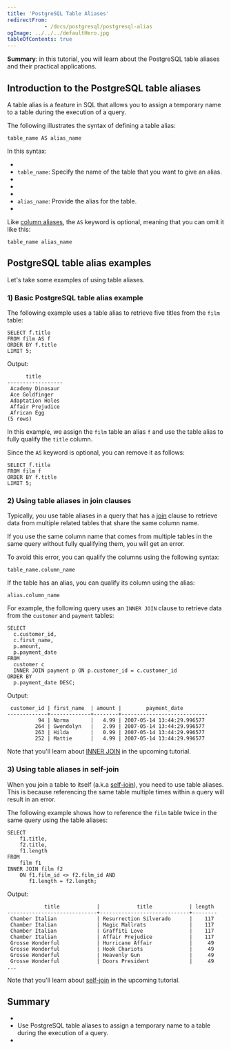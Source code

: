 ```yaml
---
title: 'PostgreSQL Table Aliases'
redirectFrom: 
            - /docs/postgresql/postgresql-alias
ogImage: ../../../defaultHero.jpg
tableOfContents: true
---
```



**Summary**: in this tutorial, you will learn about the PostgreSQL table aliases and their practical applications.





## Introduction to the PostgreSQL table aliases





A table alias is a feature in SQL that allows you to assign a temporary name to a table during the execution of a query.





The following illustrates the syntax of defining a table alias:





```
table_name AS alias_name
```





In this syntax:





- 
- `table_name`: Specify the name of the table that you want to give an alias.
- 
-
- 
- `alias_name`: Provide the alias for the table.
- 





Like [column aliases](/docs/postgresql/postgresql-column-alias), the `AS` keyword is optional, meaning that you can omit it like this:





```
table_name alias_name
```





## PostgreSQL table alias examples





Let's take some examples of using table aliases.





### 1) Basic PostgreSQL table alias example





The following example uses a table alias to retrieve five titles from the `film` table:





```
SELECT f.title
FROM film AS f
ORDER BY f.title
LIMIT 5;
```





Output:





```
      title
------------------
 Academy Dinosaur
 Ace Goldfinger
 Adaptation Holes
 Affair Prejudice
 African Egg
(5 rows)
```





In this example, we assign the `film` table an alias `f` and use the table alias to fully qualify the `title` column.





Since the `AS` keyword is optional, you can remove it as follows:





```
SELECT f.title
FROM film f
ORDER BY f.title
LIMIT 5;
```





### 2) Using table aliases in join clauses





Typically, you use table aliases in a query that has a [join](/docs/postgresql/postgresql-joins) clause to retrieve data from multiple related tables that share the same column name.





If you use the same column name that comes from multiple tables in the same query without fully qualifying them, you will get an error.





To avoid this error, you can qualify the columns using the following syntax:





```
table_name.column_name
```





If the table has an alias, you can qualify its column using the alias:





```
alias.column_name
```





For example, the following query uses an `INNER JOIN` clause to retrieve data from the `customer` and `payment` tables:





```
SELECT
  c.customer_id,
  c.first_name,
  p.amount,
  p.payment_date
FROM
  customer c
  INNER JOIN payment p ON p.customer_id = c.customer_id
ORDER BY
  p.payment_date DESC;
```





Output:





```
 customer_id | first_name  | amount |        payment_date
-------------+-------------+--------+----------------------------
          94 | Norma       |   4.99 | 2007-05-14 13:44:29.996577
         264 | Gwendolyn   |   2.99 | 2007-05-14 13:44:29.996577
         263 | Hilda       |   0.99 | 2007-05-14 13:44:29.996577
         252 | Mattie      |   4.99 | 2007-05-14 13:44:29.996577
```





Note that you'll learn about [INNER JOIN](/docs/postgresql/postgresql-inner-join) in the upcoming tutorial.





### 3) Using table aliases in self-join





When you join a table to itself (a.k.a [self-join](/docs/postgresql/postgresql-self-join)), you need to use table aliases. This is because referencing the same table multiple times within a query will result in an error.





The following example shows how to reference the `film` table twice in the same query using the table aliases:





```
SELECT
    f1.title,
    f2.title,
    f1.length
FROM
    film f1
INNER JOIN film f2
    ON f1.film_id <> f2.film_id AND
       f1.length = f2.length;
```





Output:





```
            title            |            title            | length
-----------------------------+-----------------------------+--------
 Chamber Italian             | Resurrection Silverado      |    117
 Chamber Italian             | Magic Mallrats              |    117
 Chamber Italian             | Graffiti Love               |    117
 Chamber Italian             | Affair Prejudice            |    117
 Grosse Wonderful            | Hurricane Affair            |     49
 Grosse Wonderful            | Hook Chariots               |     49
 Grosse Wonderful            | Heavenly Gun                |     49
 Grosse Wonderful            | Doors President             |     49
...
```





Note that you'll learn about [self-join](/docs/postgresql/postgresql-inner-join) in the upcoming tutorial.





## Summary





- 
- Use PostgreSQL table aliases to assign a temporary name to a table during the execution of a query.
- 


